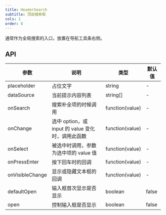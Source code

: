 ```yaml
---
title: HeaderSearch
subtitle: 顶部搜索框
cols: 1
order: 8
---
```


通常作为全局搜索的入口，放置在导航工具条右侧。

## API

参数 | 说明 | 类型 | 默认值
----|------|-----|------
placeholder | 占位文字 | string | -
dataSource | 当前提示内容列表 | string[] | -
onSearch | 搜索补全项的时候调用 | function(value) | -
onChange | 选中 option，或 input 的 value 变化时，调用此函数 | function(value) | -
onSelect | 被选中时调用，参数为选中项的 value 值 | function(value) | -
onPressEnter | 按下回车时的回调 | function(value) | -
onVisibleChange | 显示或隐藏文本框的回调 | function(value) |-
defaultOpen | 输入框首次显示是否显示  | boolean | false
open | 控制输入框是否显示 | boolean |false